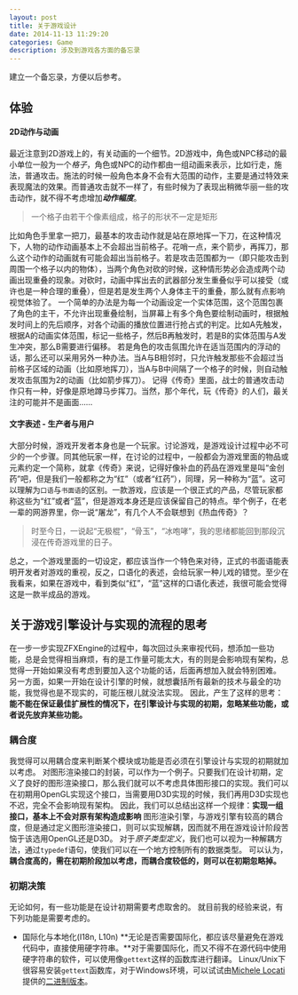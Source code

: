 ```yaml
---
layout: post
title: 关于游戏设计
date: 2014-11-13 11:29:20
categories: Game
description: 涉及到游戏各方面的备忘录
---
```




建立一个备忘录，方便以后参考。



## 体验

#### 2D动作与动画
最近注意到2D游戏上的，有关动画的一个细节。2D游戏中，角色或NPC移动的最小单位一般为一个*格子*，角色或NPC的动作都由一组动画来表示，比如行走，施法，普通攻击。施法的时候一般角色本身不会有大范围的动作，主要是通过特效来表现魔法的效果。而普通攻击就不一样了，有些时候为了表现出稍微华丽一些的攻击动作，就不得不考虑增加***动作幅度***。

>一个格子由若干个像素组成，格子的形状不一定是矩形

比如角色手里拿一把刀，最基本的攻击动作就是站在原地挥一下刀，在这种情况下，人物的动作动画基本上不会超出当前格子。花哨一点，来个箭步，再挥刀，那么这个动作的动画就有可能会超出当前格子。若是攻击范围都为一（即只能攻击到周围一个格子以内的物体），当两个角色对砍的时候，这种情形势必会造成两个动画出现重叠的现象。对砍时，动画中挥出去的武器部分发生重叠似乎可以接受（或许也是一种合理的重叠），但是若是发生两个人身体主干的重叠，那么就有点影响视觉体验了。
一个简单的办法是为每一个动画设定一个实体范围，这个范围包裹了角色的主干，不允许出现重叠绘制，当屏幕上有多个角色要绘制动画时，根据触发时间上的先后顺序，对各个动画的播放位置进行抢占式的判定。比如A先触发，根据A的动画实体范围，标记一些格子，然后B再触发时，若是B的实体范围与A发生冲突，那么B需要进行偏移。
若是角色的攻击氛围允许在适当范围内的浮动的话，那么还可以采用另外一种办法。当A与B相邻时，只允许触发那些不会超过当前格子区域的动画（比如原地挥刀），当A与B中间隔了一个格子的时候，则自动触发攻击氛围为2的动画（比如箭步挥刀）。
记得《传奇》里面，战士的普通攻击动作只有一种，好像是原地蹲马步挥刀。当然，那个年代，玩《传奇》的人们，最关注的可能并不是画面……


#### 文字表述 - 生产者与用户
大部分时候，游戏开发者本身也是一个玩家。讨论游戏，是游戏设计过程中必不可少的一个步骤。同其他玩家一样，在讨论的过程中，一般都会为游戏里面的物品或元素约定一个简称，就拿《传奇》来说，记得好像补血的药品在游戏里是叫“金创药”吧，但是我们一般都称之为“红”（或者“红药”），同理，另一种称为“蓝”。这可以理解为`口语`与`书面语`的区别。一款游戏，应该是一个很正式的产品，尽管玩家都称这些为“红”或者“蓝”，但是游戏本身还是应该保留自己的特点。举个例子，在老一辈的网游界里，你一说“屠龙”，有几个人不会联想到《热血传奇》？

>时至今日，一说起“无极棍”，“骨玉”，“冰咆哮”，我的思绪都能回到那段沉浸在传奇游戏里的日子。

总之，一个游戏里面的一切设定，都应该当作一个特色来对待，正式的书面语能表明开发者对游戏的重视，反之，口语化的表述，会给玩家一种儿戏的错觉。至少在我看来，如果在游戏中，看到类似“红”，“蓝”这样的口语化表述，我很可能会觉得这是一款半成品的游戏。


## 关于游戏引擎设计与实现的流程的思考
在一步一步实现ZFXEngine的过程中，每次回过头来审视代码，想添加一些功能，总是会觉得相当麻烦，有的是工作量可能太大，有的则是会影响现有架构，总觉得一开始如果没有考虑到要加入这个功能的话，后面再想加入就会特别困难。
另一方面，如果一开始在设计引擎的时候，就想囊括所有最新的技术与最全的功能，我觉得也是不现实的，可能压根儿就没法实现。
因此，产生了这样的思考：**能不能在保证最佳扩展性的情况下，在引擎设计与实现的初期，忽略某些功能，或者说先放弃某些功能。**

### 耦合度
我觉得可以用耦合度来判断某个模块或功能是否必须在引擎设计与实现的初期就加以考虑。
对图形渲染接口的封装，可以作为一个例子。只要我们在设计初期，定义了良好的图形渲染接口，那么我们就可以不考虑具体图形接口的实现。我们可以在初期用OpenGL实现这个接口，当需要用D3D实现的时候，我们再用D3D实现也不迟，完全不会影响现有架构。
因此，我们可以总结出这样一个规律：**实现一组接口，基本上不会对原有架构造成影响**
图形渲染引擎，与游戏引擎有较高的耦合度，但是通过定义图形渲染接口，则可以实现解耦，因而就不用在游戏设计阶段苦恼于该选用OpenGL还是D3D。
对于*原子类型定义*，我们也可以视为一种解耦方法，通过`typedef`语句，使我们可以在一个地方控制所有的数据类型。
可以认为，**耦合度高的，需在初期阶段加以考虑，而耦合度较低的，则可以在初期忽略掉。**


### 初期决策
无论如何，有一些功能是在设计初期需要考虑取舍的。
就目前我的经验来说，有下列功能是需要考虑的。

- 国际化与本地化(I18n, L10n)
  **无论是否需要国际化，都应该尽量避免在游戏代码中，直接使用硬字符串。**对于需要国际化，而又不得不在源代码中使用硬字符串的软件，可以使用像`gettext`这样的函数库进行翻译。
  Linux/Unix下很容易安装`gettext`函数库，对于Windows环境，可以试试由[Michele Locati](https://github.com/mlocati)提供的[二进制版本](http://mlocati.github.io/gettext-iconv-windows/)。
